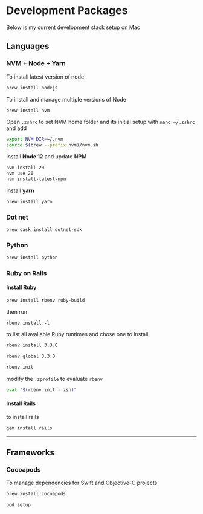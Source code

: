 # Development Packages

Below is my current development stack setup on Mac

## Languages

### NVM + Node + Yarn

To install latest version of node

```bash
brew install nodejs
```

To install and manage multiple versions of Node

```bash
brew install nvm
```

Open `.zshrc` to set NVM home folder and its initial setup with `nano ~/.zshrc` and add

```bash
export NVM_DIR=~/.nvm
source $(brew --prefix nvm)/nvm.sh
```

Install **Node 12** and update **NPM**

```bash
nvm install 20
nvm use 20
nvm install-latest-npm
```

Install **yarn**

```bash
brew install yarn
```

### Dot net

```bash
brew cask install dotnet-sdk
```

### Python

```bash
brew install python
```

### Ruby on Rails

#### Install Ruby

```bash
brew install rbenv ruby-build
```

then run

```
rbenv install -l
```

to list all available Ruby runtimes and chose one to install

```bash
rbenv install 3.3.0
```
```bash
rbenv global 3.3.0
```
```bash
rbenv init
```

modify the `.zprofile` to evaluate `rbenv`

```bash
eval "$(rbenv init - zsh)"
```

#### Install Rails

to install rails

```bash
gem install rails
```

---

## Frameworks

### Cocoapods

To manage dependencies for Swift and Objective-C projects

```bash
brew install cocoapods
```
```bash
pod setup
```
